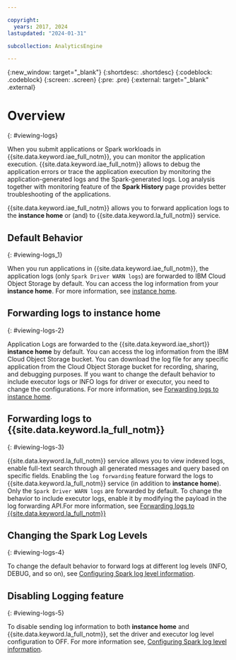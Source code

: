 ```yaml
---

copyright:
  years: 2017, 2024
lastupdated: "2024-01-31"

subcollection: AnalyticsEngine

---
```



{:new_window: target="_blank"}
{:shortdesc: .shortdesc}
{:codeblock: .codeblock}
{:screen: .screen}
{:pre: .pre}
{:external: target="_blank" .external}

# Overview
{: #viewing-logs}

When you submit applications or Spark workloads in {{site.data.keyword.iae_full_notm}}, you can monitor the application execution. {{site.data.keyword.iae_full_notm}} allows to debug the application errors or trace the application execution by monitoring the application-generated logs and the Spark-generated logs. Log analysis together with monitoring feature of the **Spark History** page provides better troubleshooting of the applications.

{{site.data.keyword.iae_full_notm}} allows you to forward application logs to the **instance home** or (and) to {{site.data.keyword.la_full_notm}} service.

## Default Behavior
{: #viewing-logs_1}


When you run applications in {{site.data.keyword.iae_full_notm}}, the application logs (only `Spark Driver WARN logs`) are forwarded to IBM Cloud Object Storage by default. You can access the log information from your **instance home**. For more information, see [instance home](https://cloud.ibm.com/docs/AnalyticsEngine?topic=AnalyticsEngine-cos-concepts).


## Forwarding logs to instance home
{: #viewing-logs-2}


Application Logs are forwarded to the {{site.data.keyword.iae_short}} **instance home** by default. You can access the log information from the IBM Cloud Object Storage bucket. You can download the log file for any specific application from the Cloud Object Storage bucket for recording, sharing, and debugging purposes. If you want to change the default behavior to include executor logs or INFO logs for driver or executor, you need to change the configurations. For more information, see [Forwarding logs to instance home](/docs/AnalyticsEngine?topic=AnalyticsEngine-viewing-logs_1).

## Forwarding logs to {{site.data.keyword.la_full_notm}}
{: #viewing-logs-3}


{{site.data.keyword.la_full_notm}} service allows you to view indexed logs, enable full-text search through all generated messages and query based on specific fields. Enabling the `log forwarding` feature forward the logs to {{site.data.keyword.la_full_notm}} service (in addition to **instance home**). Only the `Spark Driver WARN logs` are forwarded by default. To change the behavior to include executor logs, enable it by modifying the payload in the log forwarding API.For more information, see [Forwarding logs to {{site.data.keyword.la_full_notm}}](/docs/AnalyticsEngine?topic=AnalyticsEngine-platform-logs)

## Changing the Spark Log Levels
{: #viewing-logs-4}


To change the default behavior to forward logs at different log levels (INFO, DEBUG, and so on), see [Configuring Spark log level information](/docs/AnalyticsEngine?topic=AnalyticsEngine-config_log).


## Disabling Logging feature
{: #viewing-logs-5}


To disable sending log information to both **instance home** and {{site.data.keyword.la_full_notm}}, set the driver and executor log level configuration to OFF. For more information see, [Configuring Spark log level information](/docs/AnalyticsEngine?topic=AnalyticsEngine-config_log).
